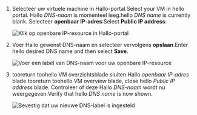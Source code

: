 
1. <span data-ttu-id="2e591-101">Selecteer uw virtuele machine in Hallo-portal.</span><span class="sxs-lookup"><span data-stu-id="2e591-101">Select your VM in hello portal.</span></span> <span data-ttu-id="2e591-102">Hallo *DNS-naam* is momenteel leeg.</span><span class="sxs-lookup"><span data-stu-id="2e591-102">hello *DNS name* is currently blank.</span></span> <span data-ttu-id="2e591-103">Selecteer **openbaar IP-adres**:</span><span class="sxs-lookup"><span data-stu-id="2e591-103">Select **Public IP address**:</span></span>
   
   ![Klik op openbare IP-resource in Hallo-portal](./media/virtual-machines-common-portal-create-fqdn/locatePublicIP.PNG)

2. <span data-ttu-id="2e591-105">Voer Hallo gewenst DNS-naam en selecteer vervolgens **opslaan**.</span><span class="sxs-lookup"><span data-stu-id="2e591-105">Enter hello desired DNS name and then select **Save**.</span></span>
   
   ![Voer een label van DNS-naam voor uw openbare IP-resource](./media/virtual-machines-common-portal-create-fqdn/dnsNameLabel.PNG)
 

3. <span data-ttu-id="2e591-107">tooreturn toohello VM overzichtsblade sluiten Hallo *openbaar IP-adres* blade.</span><span class="sxs-lookup"><span data-stu-id="2e591-107">tooreturn toohello VM overview blade, close hello *Public IP address* blade.</span></span> <span data-ttu-id="2e591-108">Controleer of deze Hallo *DNS-naam* wordt nu weergegeven.</span><span class="sxs-lookup"><span data-stu-id="2e591-108">Verify that hello *DNS name* is now shown.</span></span>
   
   ![Bevestig dat uw nieuwe DNS-label is ingesteld](./media/virtual-machines-common-portal-create-fqdn/fqdnCreated.PNG)

